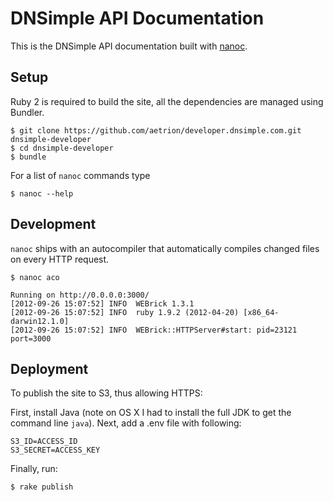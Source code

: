 # DNSimple API Documentation

This is the DNSimple API documentation built with [nanoc](http://nanoc.stoneship.org/).

## Setup

Ruby 2 is required to build the site, all the dependencies are managed using Bundler.

    $ git clone https://github.com/aetrion/developer.dnsimple.com.git dnsimple-developer
    $ cd dnsimple-developer
    $ bundle

For a list of `nanoc` commands type

    $ nanoc --help

## Development

`nanoc` ships with an autocompiler that automatically compiles changed files on every HTTP request.

    $ nanoc aco

    Running on http://0.0.0.0:3000/
    [2012-09-26 15:07:52] INFO  WEBrick 1.3.1
    [2012-09-26 15:07:52] INFO  ruby 1.9.2 (2012-04-20) [x86_64-darwin12.1.0]
    [2012-09-26 15:07:52] INFO  WEBrick::HTTPServer#start: pid=23121 port=3000

## Deployment

To publish the site to S3, thus allowing HTTPS:

First, install Java (note on OS X I had to install the full JDK to get the command line `java`). Next, add a .env file with following:

    S3_ID=ACCESS_ID
    S3_SECRET=ACCESS_KEY

Finally, run:

    $ rake publish

